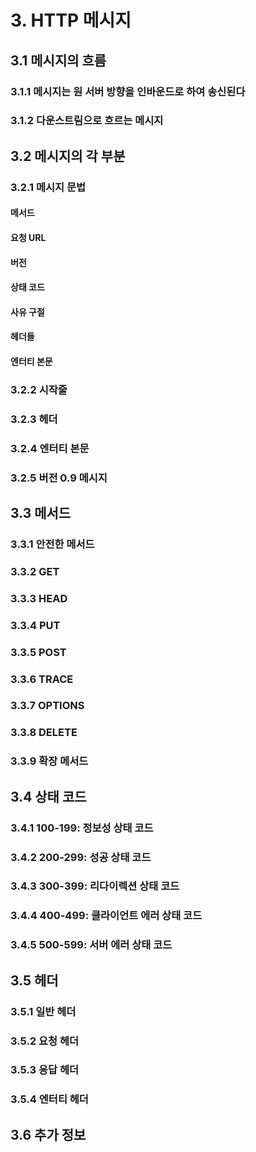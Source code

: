 # 3. HTTP 메시지
## 3.1 메시지의 흐름
### 3.1.1 메시지는 원 서버 방향을 인바운드로 하여 송신된다
### 3.1.2 다운스트림으로 흐르는 메시지
## 3.2 메시지의 각 부분
### 3.2.1 메시지 문법
#### 메서드
#### 요청 URL
#### 버전
#### 상태 코드
#### 사유 구절
#### 헤더들
#### 엔터티 본문
### 3.2.2 시작줄
### 3.2.3 헤더
### 3.2.4 엔터티 본문
### 3.2.5 버전 0.9 메시지
## 3.3 메서드
### 3.3.1 안전한 메서드
### 3.3.2 GET
### 3.3.3 HEAD
### 3.3.4 PUT
### 3.3.5 POST
### 3.3.6 TRACE
### 3.3.7 OPTIONS
### 3.3.8 DELETE
### 3.3.9 확장 메서드
## 3.4 상태 코드
### 3.4.1 100-199: 정보성 상태 코드
### 3.4.2 200-299: 성공 상태 코드
### 3.4.3 300-399: 리다이렉션 상태 코드
### 3.4.4 400-499: 클라이언트 에러 상태 코드
### 3.4.5 500-599: 서버 에러 상태 코드
## 3.5 헤더
### 3.5.1 일반 헤더
### 3.5.2 요청 헤더
### 3.5.3 응답 헤더
### 3.5.4 엔터티 헤더
## 3.6 추가 정보
